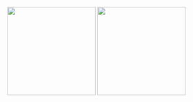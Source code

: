 <!-- [![Dream4ever's GitHub stats](https://github-readme-stats.vercel.app/api?username=Dream4ever&count_private=true&show_icons=true&theme=merko)](https://github.com/anuraghazra/github-readme-stats)
[![Top Langs](https://github-readme-stats.vercel.app/api/top-langs/?username=Dream4ever&count_private=true&show_icons=true&theme=merko&langs_count=3)](https://github.com/anuraghazra/github-readme-stats) -->

<img src="https://github-readme-stats.vercel.app/api?username=Dream4ever&count_private=true&show_icons=true&theme=merko" height="205" /> <img src="https://github-readme-stats.vercel.app/api/top-langs/?username=Dream4ever&count_private=true&show_icons=true&theme=merko&langs_count=3" height="205" />
